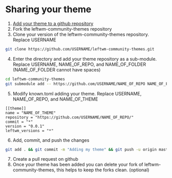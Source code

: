 # Sharing your theme
1. [Add your theme to a github repository](https://docs.github.com/en/github/importing-your-projects-to-github/adding-an-existing-project-to-github-using-the-command-line)
2. Fork the leftwm-community-themes repository
3. Clone your version of the leftwm-community-themes repository. Replace USERNAME

```BASH
git clone https://github.com/USERNAME/leftwm-community-themes.git
```
4. Enter the directory and add your theme repository as a sub-module. Replace USERNAME, NAME_OF_REPO, and NAME_OF_FOLDER (NAME_OF_FOLDER cannot have spaces)

```BASH
cd leftwm-community-themes
git submodule add -- https://github.com/USERNAME/NAME_OF_REPO NAME_OF_FOLDER
```

5. Modify known.toml adding your theme. Replace USERNAME, NAME_OF_REPO, and NAME_OF_THEME

```
[[theme]]
name = "NAME_OF_THEME"
repository = "https://github.com/USERNAME/NAME_OF_REPO/"
commit = "*"
version = "0.0.1"
leftwm_versions = "*"
```

6. Add, commit, and push the changes

```BASH
git add . && git commit -m "Adding my theme" && git push -u origin master
```

7. Create a pull request on github
8. Once your theme has been added you can delete your fork of leftwm-community-themes, this helps to keep the forks clean. (optional)